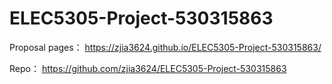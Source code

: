 # ELEC5305-Project-530315863


Proposal pages： https://zjia3624.github.io/ELEC5305-Project-530315863/


Repo： https://github.com/zjia3624/ELEC5305-Project-530315863
